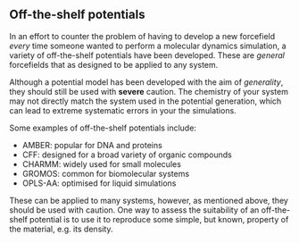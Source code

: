 ## Off-the-shelf potentials

In an effort to counter the problem of having to develop a new forcefield *every* time someone wanted to perform a molecular dynamics simulation, a variety of off-the-shelf potentials have been developed.
These are *general* forcefields that as designed to be applied to any system.

Although a potential model has been developed with the aim of *generality*, they should still be used with **severe** caution.
The chemistry of your system may not directly match the system used in the potential generation, which can lead to extreme systematic errors in your the simulations.

Some examples of off-the-shelf potentials include:
- AMBER: popular for DNA and proteins
- CFF: designed for a broad variety of organic compounds
- CHARMM: widely used for small molecules
- GROMOS: common for biomolecular systems
- OPLS-AA: optimised for liquid simulations

These can be applied to many systems, however, as mentioned above, they should be used with caution.
One way to assess the suitability of an off-the-shelf potential is to use it to reproduce some simple, but known, property of the material, e.g. its density. 
